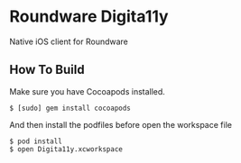 # Roundware Digita11y

Native iOS client for Roundware

## How To Build

Make sure you have Cocoapods installed.

``` shell
$ [sudo] gem install cocoapods
```

And then install the podfiles before open the workspace file
``` shell
$ pod install
$ open Digita11y.xcworkspace 
```
